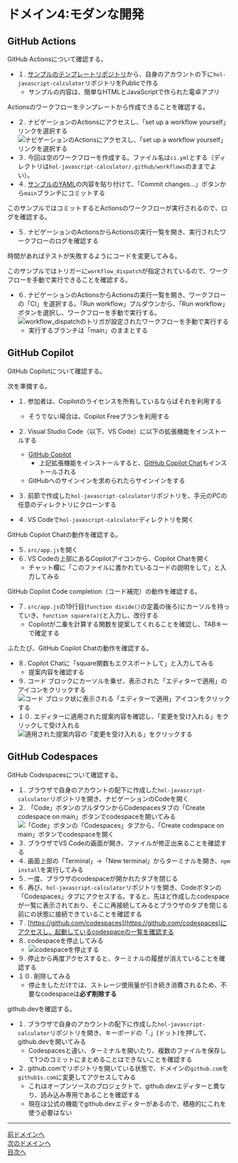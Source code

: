 # ドメイン4:モダンな開発

## GitHub Actions

GitHub Actionsについて確認する。

- １. [サンプルのテンプレートリポジトリ](https://github.com/alterbooth/hol-javascript-calculator)から、自身のアカウントの下に`hol-javascript-calculator`リポジトリをPublicで作る
  - サンプルの内容は、簡単なHTMLとJavaScriptで作られた電卓アプリ

Actionsのワークフローをテンプレートから作成できることを確認する。

- ２. ナビゲーションのActionsにアクセスし、「set up a workflow yourself」リンクを選択する  
  ![ナビゲーションのActionsにアクセスし、「set up a workflow yourself」リンクを選択する](../image/image4-1.png)
- ３. 今回は空のワークフローを作成する。ファイル名は`ci.yml`とする（ディレクトリは`hol-javascript-calculator/.github/workflows`のままでよい）。
- ４. [サンプルのYAML](./ci.yml)の内容を貼り付けて、「Commit changes...」ボタンから`main`ブランチにコミットする

このサンプルではコミットするとActionsのワークフローが実行されるので、ログを確認する。

- ５. ナビゲーションのActionsからActionsの実行一覧を開き、実行されたワークフローのログを確認する

時間があればテストが失敗するようにコードを変更してみる。

このサンプルではトリガーに`workflow_dispatch`が指定されているので、ワークフローを手動で実行できることを確認する。

- ６. ナビゲーションのActionsからActionsの実行一覧を開き、ワークフローの「CI」を選択する。「Run workflow」プルダウンから、「Run workflow」ボタンを選択し、ワークフローを手動で実行する。  
  ![workflow_dispatchのトリガが設定されたワークフローを手動で実行する](../image/image4-2.png)
  - 実行するブランチは「main」のままとする

## GitHub Copilot

GitHub Copilotについて確認する。

次を準備する。

- １. 参加者は、Copilotのライセンスを所有しているならばそれを利用する
  - そうでない場合は、Copilot Freeプランを利用する

- ２. Visual Studio Code（以下、VS Code）に以下の拡張機能をインストールする
  - [GitHub Copilot](https://marketplace.visualstudio.com/items?itemName=GitHub.copilot)
    - 上記拡張機能をインストールすると、[GitHub Copilot Chat](https://marketplace.visualstudio.com/items?itemName=GitHub.copilot-chat)もインストールされる
  - GitHubへのサインインを求められたらサインインをする
- ３. 前節で作成した`hol-javascript-calculator`リポジトリを、手元のPCの任意のディレクトリにクローンする
- ４. VS Codeで`hol-javascript-calculator`ディレクトリを開く

GitHub Copilot Chatの動作を確認する。

- ５. `src/app.js`を開く
- ６. VS Codeの上部にあるCopilotアイコンから、Copilot Chatを開く
  - チャット欄に「このファイルに書かれているコードの説明をして」と入力してみる

GitHub Copilot Code completion（コード補完）の動作を確認する。

- ７. `src/app.js`の19行目(`function divide()`の定義の後ろ)にカーソルを持っていき、`function square(a){`と入力し、改行する
  - Copilotが二乗を計算する関数を提案してくれることを確認し、TABキーで確定する

ふたたび、GitHub Copilot Chatの動作を確認する。

- ８. Copilot Chatに「square関数もエクスポートして」と入力してみる
  - 提案内容を確認する
- ９. コード ブロックにカーソルを乗せ、表示された「エディターで適用」のアイコンをクリックする
  ![コード ブロック状に表示される「エディターで適用」アイコンをクリックする](../image/image4-5.png)
- １０. エディターに適用された提案内容を確認し、「変更を受け入れる」をクリックして受け入れる
  ![適用された提案内容の「変更を受け入れる」をクリックする](../image/image4-6.png)

## GitHub Codespaces

GitHub Codespacesについて確認する。

- １. ブラウザで自身のアカウントの配下に作成した`hol-javascript-calculator`リポジトリを開き、ナビゲーションのCodeを開く
- ２. 「Code」ボタンのプルダウンからCodespacesタブの「Create codespace on main」ボタンでcodespaceを開いてみる  
  ![「Code」ボタンの「Codespaces」タブから、「Create codespace on main」ボタンでcodespaceを開く](../image/image4-3.png)
- ３. ブラウザでVS Codeの画面が開き、ファイルが修正出来ることを確認する
- ４. 画面上部の「Terminal」→「New terminal」からターミナルを開き、`npm install`を実行してみる
- ５. 一度、ブラウザのcodespaceが開かれたタブを閉じる
- ６. 再び、`hol-javascript-calculator`リポジトリを開き、Codeボタンの「Codespaces」タブにアクセスする。すると、先ほど作成したcodespaceが一覧に表示されており、そこに再接続してみるとブラウザのタブを閉じる前にの状態に接続できていることを確認する
- ７. [https://github.com/codespaces](https://github.com/codespaces)にアクセスし、起動しているcodespaceの一覧を確認する
- ８. codespaceを停止してみる
  - ![codespaceを停止する](../image/image4-4.png)
- ９. 停止から再度アクセスすると、ターミナルの履歴が消えていることを確認する
- １０. 削除してみる
  - 停止をしただけでは、ストレージ使用量が引き続き消費されるため、不要なcodespaceは**必ず削除する**

github.devを確認する。

- １. ブラウザで自身のアカウントの配下に作成した`hol-javascript-calculator`リポジトリを開き、キーボードの「.」(ドット)を押して、github.devを開いてみる
  - Codespacesと違い、ターミナルを開いたり、複数のファイルを保存して1つのコミットにまとめることはできないことを確認する
- ２. github.comでリポジトリを開いている状態で、ドメインの`github.com`を`github1s.com`に変更してアクセスしてみる
  - これはオープンソースのプロジェクトで、github.devエディターと異なり、読み込み専用であることを確認する
  - 現在は公式の機能でgithub.devエディターがあるので、積極的にこれを使う必要はない

---
[前ドメインへ](../domain3/README.md)  
[次のドメインへ](../domain5/README.md)  
[目次へ](../README.md)
